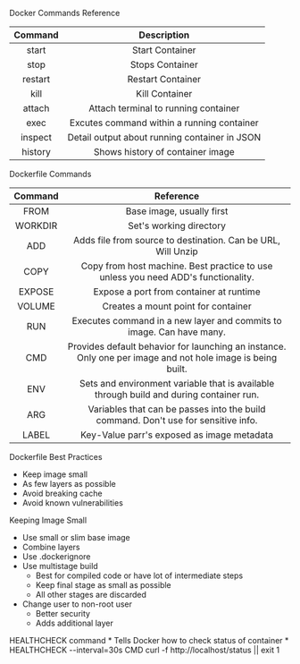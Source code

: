 Docker Commands Reference

| Command | Description |
| :----: | :----: |
| start | Start Container |
| stop | Stops Container|
| restart | Restart Container
| kill | Kill Container |
| attach | Attach terminal to running container |
| exec | Excutes command within a running container |
| inspect | Detail output about running container in JSON |
| history | Shows history of container image|


Dockerfile Commands

| Command | Reference |
| :----: | :----: |
| FROM | Base image, usually first |
| WORKDIR | Set's working directory |
| ADD | Adds file from source to destination.  Can be URL, Will Unzip |
| COPY | Copy from host machine.  Best practice to use unless you need ADD's functionality. |
| EXPOSE | Expose a port from container at runtime |
| VOLUME | Creates a mount point for container |
| RUN | Executes command in a new layer and commits to image.  Can have many. |
| CMD | Provides default behavior for launching an instance.  Only one per image and not hole image is being built.|
| ENV | Sets and environment variable that is available through build and during container run. |
| ARG | Variables that can be passes into the build command.  Don't use for sensitive info. |
| LABEL | Key-Value parr's exposed as image metadata |


Dockerfile Best Practices
* Keep image small
* As few layers as possible
* Avoid breaking cache
* Avoid known vulnerabilities

Keeping Image Small
* Use small or slim base image
* Combine layers
* Use .dockerignore
* Use multistage build
    * Best for compiled code or have lot of intermediate steps
    * Keep final stage as small as possible
    * All other stages are discarded
 * Change user to non-root user
    * Better security
    * Adds additional layer
    
HEALTHCHECK command
    * Tells Docker how to check status of container
    * HEALTHCHECK --interval=30s CMD curl -f http://localhost/status || exit 1
    
    
